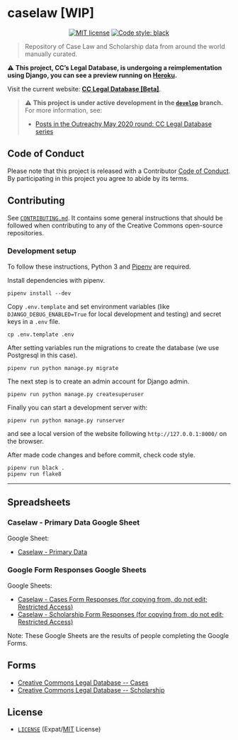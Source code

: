 # caselaw [WIP]

<p align="center">
    <a href="https://github.com/creativecommons/caselaw/blob/master/LICENSE"><img alt="MIT license" src="https://img.shields.io/github/license/creativecommons/vocabulary.svg?color=brightgreen"/></a>
    <a href="https://github.com/psf/black"><img alt="Code style: black" src="https://img.shields.io/badge/code%20style-black-000000.svg"></a>
</p>

> Repository of Case Law and Scholarship data from around the world manually curated. 

:warning:  **This project, CC’s Legal Database, is undergoing a reimplementation using Django, you can see a preview running on [Heroku](https://cc-caselaw.herokuapp.com/).**


Visit the current website: **[CC Legal Database [Beta]][website]**.

[website]: https://labs.creativecommons.org/caselaw/

> :warning: **This project is under active development in the
> [`develop`][devbranch] branch.** For more information, see:
> - [Posts in the Outreachy May 2020 round: CC Legal Database
>   series][blogseries]

[devbranch]: https://github.com/creativecommons/caselaw/tree/develop
[blogseries]: https://opensource.creativecommons.org/blog/entries/legal-database-a-new-beginning/#series



## Code of Conduct

Please note that this project is released with a Contributor [Code of Conduct](CODE_OF_CONDUCT.md). By participating in this
project you agree to abide by its terms.


## Contributing

See [`CONTRIBUTING.md`](CONTRIBUTING.md). It contains some general instructions that should be followed when contributing to any of the Creative Commons open-source repositories.

### Development setup

To follow these instructions, Python 3 and [Pipenv](https://pipenv.pypa.io/en/latest/) are required. 

Install dependencies with pipenv.
```
pipenv install --dev
```

Copy `.env.template` and set environment variables (like  `DJANGO_DEBUG_ENABLED=True` for local development and testing) and secret keys in a `.env` file.
```
cp .env.template .env
```

After setting variables run the migrations to create the database (we use Postgresql in this case).
```
pipenv run python manage.py migrate
```

The next step is to create an admin account for Django admin.
```
pipenv run python manage.py createsuperuser
```

Finally you can start a development server with:
```
pipenv run python manage.py runserver
```
and see a local version of the website following `http://127.0.0.1:8000/` on the browser.

After made code changes and before commit, check code style.
```
pipenv run black .
pipenv run flake8
```

---

## Spreadsheets

### Caselaw - Primary Data Google Sheet

Google Sheet:
- [Caselaw - Primary Data][primarysheet]

[primarysheet]: https://docs.google.com/spreadsheets/d/1Z9IcBgdDYoeZw0Xx573ZMp5JcJDCNhOUHrj0guU9byo/edit#


### Google Form Responses Google Sheets

Google Sheets:
- [Caselaw - Cases Form Responses (for copying from, do not edit; Restricted Access)][sheetcases]
- [Caselaw - Scholarship Form Responses (for copying from, do not edit; Restricted Access)][sheetscholar]

Note: These Google Sheets are the results of people completing the Google Forms.

[sheetcases]: https://docs.google.com/spreadsheets/d/1bd21-MXfGLaWOhUDOCKmGlBDqxzpxr_FZSf_Bpnl_ZI/edit#
[sheetscholar]: https://docs.google.com/spreadsheets/d/1rGo8vOIwUD84YAbvmP0M4k53wSsboUPdeBYKo5vtNzI/edit#gid=284152088


## Forms

- [Creative Commons Legal Database -- Cases][formcases]
- [Creative Commons Legal Database -- Scholarship][formscholar]

[formcases]: https://docs.google.com/forms/d/e/1FAIpQLSdyhi06rJzP3fnyCfv-d40Q5ucaWRRsaC74G8qlY23xDhspwA/viewform
[formscholar]: https://docs.google.com/forms/d/e/1FAIpQLSfxxk5FWZCl3QURJqF42-FtMoWrwj1PMsdOyk2hUayU7FPB7w/viewform


## License

- [`LICENSE`](LICENSE) (Expat/[MIT][mit] License)

[mit]: http://www.opensource.org/licenses/MIT "The MIT License | Open Source Initiative"
